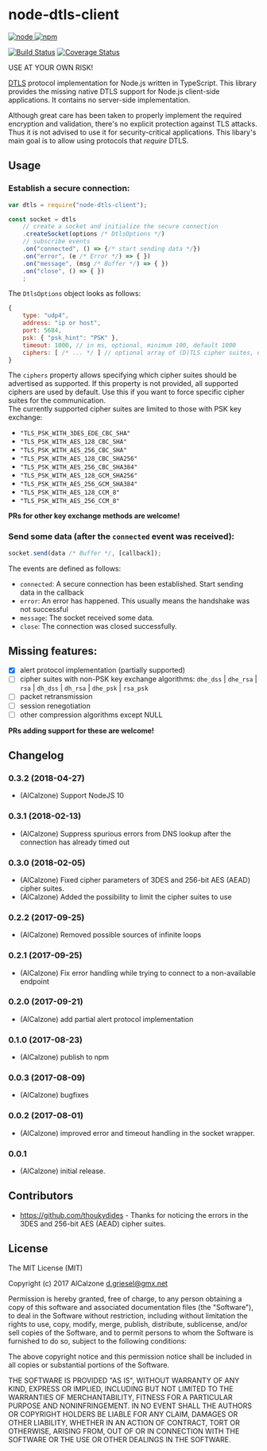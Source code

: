 # node-dtls-client

[![node](https://img.shields.io/node/v/node-dtls-client.svg) ![npm](https://img.shields.io/npm/v/node-dtls-client.svg)](https://www.npmjs.com/package/node-dtls-client)

[![Build Status](https://img.shields.io/circleci/project/github/AlCalzone/node-dtls-client.svg)](https://circleci.com/gh/AlCalzone/node-dtls-client)
[![Coverage Status](https://img.shields.io/coveralls/github/AlCalzone/node-dtls-client.svg)](https://coveralls.io/github/AlCalzone/node-dtls-client)

USE AT YOUR OWN RISK!

[DTLS](https://en.wikipedia.org/wiki/Datagram_Transport_Layer_Security) protocol implementation for Node.js written in TypeScript. 
This library provides the missing native DTLS support for Node.js client-side applications. It contains no server-side implementation.

Although great care has been taken to properly implement the required encryption and validation, 
there's no explicit protection against TLS attacks. Thus it is not advised to use it for security-critical applications. 
This libary's main goal is to allow using protocols that *require* DTLS.

## Usage

### Establish a secure connection:
```js
var dtls = require("node-dtls-client");

const socket = dtls
	// create a socket and initialize the secure connection
	.createSocket(options /* DtlsOptions */)
	// subscribe events
	.on("connected", () => {/* start sending data */})
	.on("error", (e /* Error */) => { })
	.on("message", (msg /* Buffer */) => { })
	.on("close", () => { })
	;
```

The `DtlsOptions` object looks as follows:
```js
{
	type: "udp4",
	address: "ip or host",
	port: 5684,
	psk: { "psk_hint": "PSK" },
	timeout: 1000, // in ms, optional, minimum 100, default 1000
	ciphers: [ /* ... */ ] // optional array of (D)TLS cipher suites, e.g. ["TLS_PSK_WITH_AES_128_CCM"]
}
```

The `ciphers` property allows specifying which cipher suites should be advertised as supported. If this property is not provided, all supported ciphers are used by default. Use this if you want to force specific cipher suites for the communication.  
The currently supported cipher suites are limited to those with PSK key exchange:

* `"TLS_PSK_WITH_3DES_EDE_CBC_SHA"`
* `"TLS_PSK_WITH_AES_128_CBC_SHA"`
* `"TLS_PSK_WITH_AES_256_CBC_SHA"`
* `"TLS_PSK_WITH_AES_128_CBC_SHA256"`
* `"TLS_PSK_WITH_AES_256_CBC_SHA384"`
* `"TLS_PSK_WITH_AES_128_GCM_SHA256"`
* `"TLS_PSK_WITH_AES_256_GCM_SHA384"`
* `"TLS_PSK_WITH_AES_128_CCM_8"`
* `"TLS_PSK_WITH_AES_256_CCM_8"`

**PRs for other key exchange methods are welcome!**

### Send some data (after the `connected` event was received):
```js
socket.send(data /* Buffer */, [callback]);
```

The events are defined as follows:
- `connected`: A secure connection has been established. Start sending data in the callback
- `error`: An error has happened. This usually means the handshake was not successful
- `message`: The socket received some data.
- `close`: The connection was closed successfully.


## Missing features:
- [x] alert protocol implementation (partially supported)
- [ ] cipher suites with non-PSK key exchange algorithms: `dhe_dss` | `dhe_rsa` | `rsa` | `dh_dss` | `dh_rsa` | `dhe_psk` | `rsa_psk`
- [ ] packet retransmission
- [ ] session renegotiation
- [ ] other compression algorithms except NULL

**PRs adding support for these are welcome!**

## Changelog

### 0.3.2 (2018-04-27)
* (AlCalzone) Support NodeJS 10

### 0.3.1 (2018-02-13)
* (AlCalzone) Suppress spurious errors from DNS lookup after the connection has already timed out

### 0.3.0 (2018-02-05)
* (AlCalzone) Fixed cipher parameters of 3DES and 256-bit AES (AEAD) cipher suites.
* (AlCalzone) Added the possibility to limit the cipher suites to use

### 0.2.2 (2017-09-25)
* (AlCalzone) Removed possible sources of infinite loops

### 0.2.1 (2017-09-25)
* (AlCalzone) Fix error handling while trying to connect to a non-available endpoint

### 0.2.0 (2017-09-21)
* (AlCalzone) add partial alert protocol implementation

### 0.1.0 (2017-08-23)
* (AlCalzone) publish to npm

### 0.0.3 (2017-08-09)
* (AlCalzone) bugfixes

### 0.0.2 (2017-08-01)
* (AlCalzone) improved error and timeout handling in the socket wrapper.

### 0.0.1
* (AlCalzone) initial release. 

## Contributors
* https://github.com/thoukydides - Thanks for noticing the errors in the 3DES and 256-bit AES (AEAD) cipher suites.

## License
The MIT License (MIT)

Copyright (c) 2017 AlCalzone <d.griesel@gmx.net>

Permission is hereby granted, free of charge, to any person obtaining a copy
of this software and associated documentation files (the "Software"), to deal
in the Software without restriction, including without limitation the rights
to use, copy, modify, merge, publish, distribute, sublicense, and/or sell
copies of the Software, and to permit persons to whom the Software is
furnished to do so, subject to the following conditions:

The above copyright notice and this permission notice shall be included in
all copies or substantial portions of the Software.

THE SOFTWARE IS PROVIDED "AS IS", WITHOUT WARRANTY OF ANY KIND, EXPRESS OR
IMPLIED, INCLUDING BUT NOT LIMITED TO THE WARRANTIES OF MERCHANTABILITY,
FITNESS FOR A PARTICULAR PURPOSE AND NONINFRINGEMENT. IN NO EVENT SHALL THE
AUTHORS OR COPYRIGHT HOLDERS BE LIABLE FOR ANY CLAIM, DAMAGES OR OTHER
LIABILITY, WHETHER IN AN ACTION OF CONTRACT, TORT OR OTHERWISE, ARISING FROM,
OUT OF OR IN CONNECTION WITH THE SOFTWARE OR THE USE OR OTHER DEALINGS IN
THE SOFTWARE.
